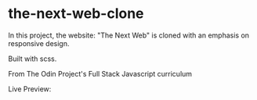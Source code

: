 # the-next-web-clone
In this project, the website: "The Next Web" is cloned with an emphasis
on responsive design.

Built with scss.

From The Odin Project's Full Stack Javascript curriculum

Live Preview:
